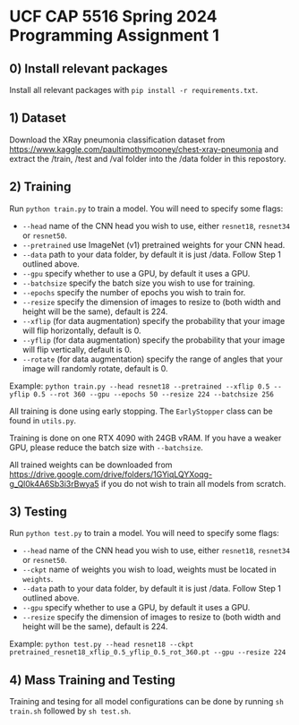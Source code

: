 # UCF CAP 5516 Spring 2024 Programming Assignment 1

## 0) Install relevant packages
Install all relevant packages with `pip install -r requirements.txt`.

## 1) Dataset
Download the XRay pneumonia classification dataset from https://www.kaggle.com/paultimothymooney/chest-xray-pneumonia and extract the \/train, \/test and \/val folder into the \/data folder in this repostory.

## 2) Training
Run `python train.py` to train a model. You will need to specify some flags:

- `--head` name of the CNN head you wish to use, either `resnet18`, `resnet34` or `resnet50`.
- `--pretrained` use ImageNet (v1) pretrained weights for your CNN head.
- `--data` path to your data folder, by default it is just \/data. Follow Step 1 outlined above.
- `--gpu` specify whether to use a GPU, by default it uses a GPU.
- `--batchsize` specify the batch size you wish to use for training.
- `--epochs` specify the number of epochs you wish to train for.
- `--resize` specify the dimension of images to resize to (both width and height will be the same), default is 224.
- `--xflip` (for data augmentation) specify the probability that your image will flip horizontally, default is 0.
- `--yflip` (for data augmentation) specify the probability that your image will flip vertically, default is 0.
- `--rotate` (for data augmentation) specify the range of angles that your image will randomly rotate, default is 0.

Example:
`python train.py --head resnet18 --pretrained --xflip 0.5 --yflip 0.5 --rot 360 --gpu --epochs 50 --resize 224 --batchsize 256`

All training is done using early stopping. The `EarlyStopper` class can be found in `utils.py`.

Training is done on one RTX 4090 with 24GB vRAM. If you have a weaker GPU, please reduce the batch size with `--batchsize`.

All trained weights can be downloaded from https://drive.google.com/drive/folders/1GYiqLQYXoqg-g_Ql0k4A6Sb3i3rBwya5 if you do not wish to train all models from scratch.

## 3) Testing
Run `python test.py` to train a model. You will need to specify some flags:

- `--head` name of the CNN head you wish to use, either `resnet18`, `resnet34` or `resnet50`.
- `--ckpt` name of weights you wish to load, weights must be located in `weights`.
- `--data` path to your data folder, by default it is just \/data. Follow Step 1 outlined above.
- `--gpu` specify whether to use a GPU, by default it uses a GPU.
- `--resize` specify the dimension of images to resize to (both width and height will be the same), default is 224.

Example:
`python test.py --head resnet18 --ckpt pretrained_resnet18_xflip_0.5_yflip_0.5_rot_360.pt --gpu --resize 224`

## 4) Mass Training and Testing

Training and tesing for all model configurations can be done by running `sh train.sh` followed by `sh test.sh`.